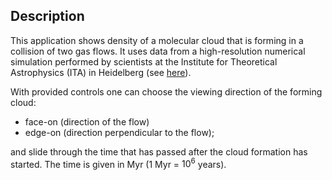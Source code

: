 
## Description

This application shows density of a molecular cloud that is forming in a collision of two gas flows. It uses data from a high-resolution numerical simulation performed by scientists at the Institute for Theoretical Astrophysics (ITA) in Heidelberg (see [here](http://mnras.oxfordjournals.org/content/432/1/626.full.pdf+html)). 

With provided controls one can choose the viewing direction of the forming cloud: 

- face-on (direction of the flow)  
- edge-on (direction perpendicular to the flow); 
    
and slide through the time that has passed after the cloud formation has started. The time is given in Myr (1 Myr = $10^6$ years).
